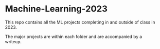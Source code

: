 # Machine-Learning-2023
This repo contains all the ML projects completing in and outside of class in 2023.

The major projects are within each folder and are accompanied by a writeup.
